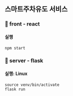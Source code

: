 ## 스마트주차유도 서비스

### 🔼 front - react
#### 실행
```
npm start
```

### 🔽 server - flask
#### 실행: Linux
```
source venv/bin/activate
flask run
```
